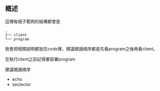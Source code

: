 ## 概述

這裡每個子範例的結構都會是

```
.
├── client
└── program
```

我會把相關說明都放在code裡，建議閱讀順序都是先看program之後再看client。

在執行client之前記得要部署program

建議閱讀順序

- echo
- seclector